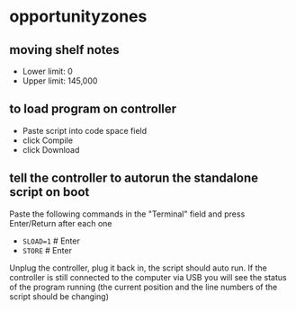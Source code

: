 # opportunityzones

## moving shelf notes

- Lower limit: 0
- Upper limit: 145,000

## to load program on controller
- Paste script into code space field
- click Compile
- click Download

## tell the controller to autorun the standalone script on boot

Paste the following commands in the "Terminal" field and press Enter/Return after each one

- `SLOAD=1` # Enter
- `STORE` # Enter

Unplug the controller, plug it back in, the script should auto run. If the controller is still connected to the computer via USB you will see the status of the program running (the current position and the line numbers of the script should be changing)

